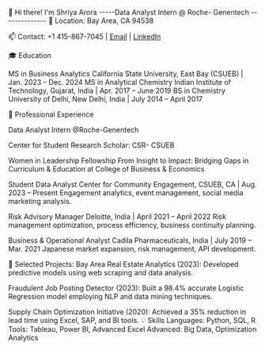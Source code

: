 👋 Hi there! I'm Shriya Arora
-----Data Analyst Intern @ Roche- Genentech --------------
📍 Location: Bay Area, CA 94538

📫 Contact: +1 415-867-7045 | [Email](sarora14@horizon.csueastbay.edu) | [LinkedIn](https://www.linkedin.com/in/shriya-arora16/)

🎓 Education

MS in Business Analytics
California State University, East Bay (CSUEB) | Jan. 2023 – Dec. 2024
MS in Analytical Chemistry
Indian Institute of Technology, Gujarat, India | Apr. 2017 – June 2019
BS in Chemistry
University of Delhi, New Delhi, India | July 2014 – April 2017

💼 Professional Experience

Data Analyst Intern @Roche-Genentech

Center for Student Research Scholar: CSR- CSUEB

Women in Leadership Fellowship
From Insight to Impact: Bridging Gaps in Curriculum & Education at College of Business & Economics

Student Data Analyst
Center for Community Engagement, CSUEB, CA | Aug. 2023 – Present
Engagement analytics, event management, social media marketing analysis.

Risk Advisory Manager
Deloitte, India | April 2021 – April 2022
Risk management optimization, process efficiency, business continuity planning.

Business & Operational Analyst
Cadila Pharmaceuticals, India | July 2019 – Mar. 2021
Japanese market expansion, risk management, API development.

🚀 Selected Projects:
Bay Area Real Estate Analytics (2023): Developed predictive models using web scraping and data analysis.

Fraudulent Job Posting Detector (2023): Built a 98.4% accurate Logistic Regression model employing NLP and data mining techniques.

Supply Chain Optimization Initiative (2020): Achieved a 35% reduction in lead time using Excel, SAP, and BI tools.
💡 Skills
Languages: Python, SQL, R
Tools: Tableau, Power BI, Advanced Excel
Advanced: Big Data, Optimization Analytics
